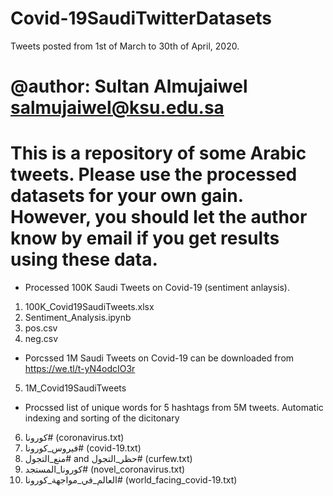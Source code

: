 # Covid-19SaudiTwitterDatasets

Tweets posted from 1st of March to 30th of April, 2020. 

@author: Sultan Almujaiwel salmujaiwel@ksu.edu.sa
==================================================================
This is a repository of some Arabic tweets. Please use the processed datasets for your own gain. However, you should let the author know by email if you get results using these data.
==================================================================

 - Processed 100K Saudi Tweets on Covid-19 (sentiment anlaysis).

1)	100K_Covid19SaudiTweets.xlsx
2)	Sentiment_Analysis.ipynb
3)	pos.csv
4)	neg.csv 

 - Porcssed 1M Saudi Tweets on Covid-19 can be downloaded from https://we.tl/t-yN4odcIO3r 

5)	1M_Covid19SaudiTweets

 - Procssed list of unique words for 5 hashtags from 5M tweets. Automatic indexing and sorting of the dicitonary

6)	كورونا# (coronavirus.txt)
7)	فيروس_كورونا# (covid-19.txt)
8)	منع_التجول# and حظر_التجول# (curfew.txt)
9)	كورونا_المستجد# (novel_coronavirus.txt)
10)	العالم_في_مواجهة_كورونا# (world_facing_covid-19.txt)
